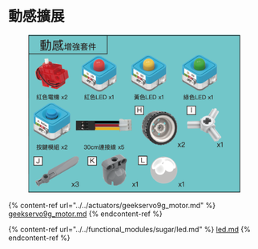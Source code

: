 # 動感擴展

<figure><img src="../../.gitbook/assets/motion.png" alt="" width="563"><figcaption></figcaption></figure>

{% content-ref url="../../actuators/geekservo9g_motor.md" %}
[geekservo9g\_motor.md](../../actuators/geekservo9g\_motor.md)
{% endcontent-ref %}

{% content-ref url="../../functional_modules/sugar/led.md" %}
[led.md](../../functional\_modules/sugar/led.md)
{% endcontent-ref %}
